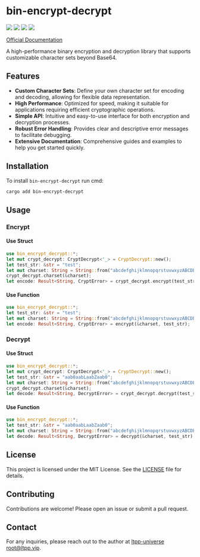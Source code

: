 # bin-encrypt-decrypt

[![](https://img.shields.io/crates/v/bin-encrypt-decrypt.svg)](https://crates.io/crates/bin-encrypt-decrypt)
[![](https://docs.rs/bin-encrypt-decrypt/badge.svg)](https://docs.rs/bin-encrypt-decrypt)
[![](https://img.shields.io/crates/l/bin-encrypt-decrypt.svg)](./LICENSE)
[![](https://github.com/ltpp-universe/bin-encrypt-decrypt/workflows/Rust/badge.svg)](https://github.com/ltpp-universe/bin-encrypt-decrypt/actions?query=workflow:Rust)

[Official Documentation](https://docs.ltpp.vip/BIN-ENCRYPT-DECRYPT/)

A high-performance binary encryption and decryption library that supports customizable character sets beyond Base64.

## Features

- **Custom Character Sets**: Define your own character set for encoding and decoding, allowing for flexible data representation.
- **High Performance**: Optimized for speed, making it suitable for applications requiring efficient cryptographic operations.
- **Simple API**: Intuitive and easy-to-use interface for both encryption and decryption processes.
- **Robust Error Handling**: Provides clear and descriptive error messages to facilitate debugging.
- **Extensive Documentation**: Comprehensive guides and examples to help you get started quickly.

## Installation

To install `bin-encrypt-decrypt` run cmd:

```sh
cargo add bin-encrypt-decrypt
```

## Usage

### Encrypt

#### Use Struct

```rust
use bin_encrypt_decrypt::*;
let mut crypt_decrypt: CryptDecrypt<'_> = CryptDecrypt::new();
let test_str: &str = "test";
let mut charset: String = String::from("abcdefghijklmnopqrstuvwxyzABCDEFGHIJKLMNOPQRSTUVWXYZ0123456789_=");
crypt_decrypt.charset(&charset);
let encode: Result<String, CryptError> = crypt_decrypt.encrypt(test_str);
```

#### Use Function

```rust
use bin_encrypt_decrypt::*;
let test_str: &str = "test";
let mut charset: String = String::from("abcdefghijklmnopqrstuvwxyzABCDEFGHIJKLMNOPQRSTUVWXYZ0123456789_=");
let encode: Result<String, CryptError> = encrypt(&charset, test_str);
```

### Decrypt

#### Use Struct

```rust
use bin_encrypt_decrypt::*;
let mut crypt_decrypt: CryptDecrypt<'_> = CryptDecrypt::new();
let test_str: &str = "aab0aabLaabZaab0";
let mut charset: String = String::from("abcdefghijklmnopqrstuvwxyzABCDEFGHIJKLMNOPQRSTUVWXYZ0123456789_=");
crypt_decrypt.charset(&charset);
let decode: Result<String, DecryptError> = crypt_decrypt.decrypt(test_str);
```

#### Use Function

```rust
use bin_encrypt_decrypt::*;
let test_str: &str = "aab0aabLaabZaab0";
let mut charset: String = String::from("abcdefghijklmnopqrstuvwxyzABCDEFGHIJKLMNOPQRSTUVWXYZ0123456789_=");
let decode: Result<String, DecryptError> = decrypt(&charset, test_str);
```

## License

This project is licensed under the MIT License. See the [LICENSE](LICENSE) file for details.

## Contributing

Contributions are welcome! Please open an issue or submit a pull request.

## Contact

For any inquiries, please reach out to the author at [ltpp-universe <root@ltpp.vip>](mailto:root@ltpp.vip).
